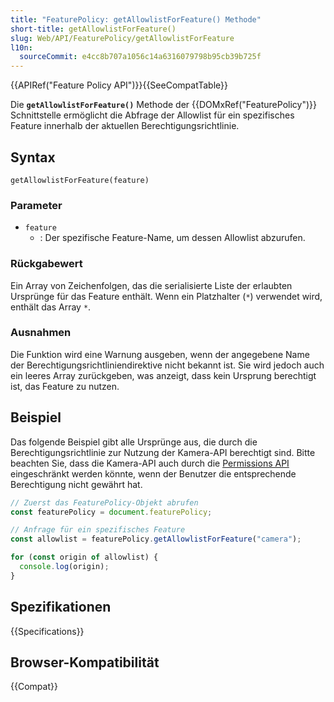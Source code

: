 ```yaml
---
title: "FeaturePolicy: getAllowlistForFeature() Methode"
short-title: getAllowlistForFeature()
slug: Web/API/FeaturePolicy/getAllowlistForFeature
l10n:
  sourceCommit: e4cc8b707a1056c14a6316079798b95cb39b725f
---
```


{{APIRef("Feature Policy API")}}{{SeeCompatTable}}

Die **`getAllowlistForFeature()`** Methode der {{DOMxRef("FeaturePolicy")}} Schnittstelle ermöglicht die Abfrage der Allowlist für ein spezifisches Feature innerhalb der aktuellen Berechtigungsrichtlinie.

## Syntax

```js-nolint
getAllowlistForFeature(feature)
```

### Parameter

- `feature`
  - : Der spezifische Feature-Name, um dessen Allowlist abzurufen.

### Rückgabewert

Ein Array von Zeichenfolgen, das die serialisierte Liste der erlaubten Ursprünge für das Feature enthält. Wenn ein Platzhalter (`*`) verwendet wird, enthält das Array `*`.

### Ausnahmen

Die Funktion wird eine Warnung ausgeben, wenn der angegebene Name der Berechtigungsrichtliniendirektive nicht bekannt ist. Sie wird jedoch auch ein leeres Array zurückgeben, was anzeigt, dass kein Ursprung berechtigt ist, das Feature zu nutzen.

## Beispiel

Das folgende Beispiel gibt alle Ursprünge aus, die durch die Berechtigungsrichtlinie zur Nutzung der Kamera-API berechtigt sind. Bitte beachten Sie, dass die Kamera-API auch durch die [Permissions API](/de/docs/Web/API/Permissions_API) eingeschränkt werden könnte, wenn der Benutzer die entsprechende Berechtigung nicht gewährt hat.

```js
// Zuerst das FeaturePolicy-Objekt abrufen
const featurePolicy = document.featurePolicy;

// Anfrage für ein spezifisches Feature
const allowlist = featurePolicy.getAllowlistForFeature("camera");

for (const origin of allowlist) {
  console.log(origin);
}
```

## Spezifikationen

{{Specifications}}

## Browser-Kompatibilität

{{Compat}}
